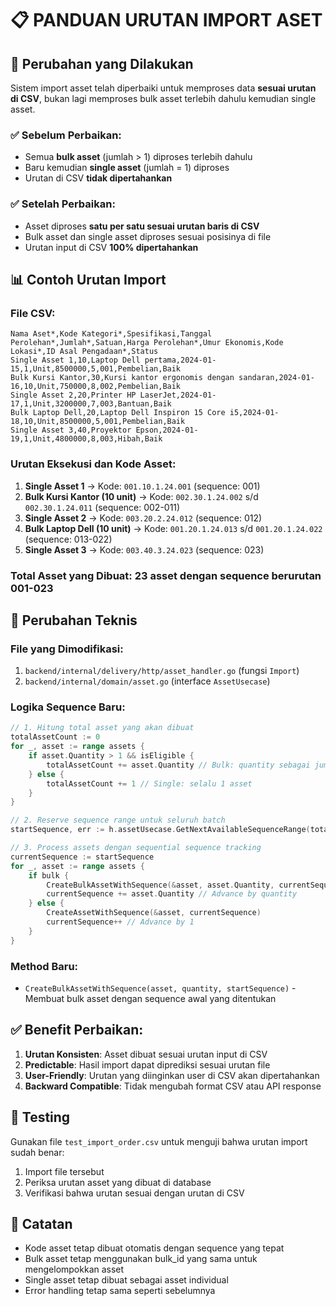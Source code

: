 # 📋 PANDUAN URUTAN IMPORT ASET

## 🎯 Perubahan yang Dilakukan

Sistem import asset telah diperbaiki untuk memproses data **sesuai urutan di CSV**, bukan lagi memproses bulk asset terlebih dahulu kemudian single asset.

### ✅ Sebelum Perbaikan:
- Semua **bulk asset** (jumlah > 1) diproses terlebih dahulu
- Baru kemudian **single asset** (jumlah = 1) diproses
- Urutan di CSV **tidak dipertahankan**

### ✅ Setelah Perbaikan:
- Asset diproses **satu per satu sesuai urutan baris di CSV**
- Bulk asset dan single asset diproses sesuai posisinya di file
- Urutan input di CSV **100% dipertahankan**

## 📊 Contoh Urutan Import

### File CSV:
```csv
Nama Aset*,Kode Kategori*,Spesifikasi,Tanggal Perolehan*,Jumlah*,Satuan,Harga Perolehan*,Umur Ekonomis,Kode Lokasi*,ID Asal Pengadaan*,Status
Single Asset 1,10,Laptop Dell pertama,2024-01-15,1,Unit,8500000,5,001,Pembelian,Baik
Bulk Kursi Kantor,30,Kursi kantor ergonomis dengan sandaran,2024-01-16,10,Unit,750000,8,002,Pembelian,Baik
Single Asset 2,20,Printer HP LaserJet,2024-01-17,1,Unit,3200000,7,003,Bantuan,Baik
Bulk Laptop Dell,20,Laptop Dell Inspiron 15 Core i5,2024-01-18,10,Unit,8500000,5,001,Pembelian,Baik
Single Asset 3,40,Proyektor Epson,2024-01-19,1,Unit,4800000,8,003,Hibah,Baik
```

### Urutan Eksekusi dan Kode Asset:
1. **Single Asset 1** → Kode: `001.10.1.24.001` (sequence: 001)
2. **Bulk Kursi Kantor (10 unit)** → Kode: `002.30.1.24.002` s/d `002.30.1.24.011` (sequence: 002-011)
3. **Single Asset 2** → Kode: `003.20.2.24.012` (sequence: 012)
4. **Bulk Laptop Dell (10 unit)** → Kode: `001.20.1.24.013` s/d `001.20.1.24.022` (sequence: 013-022)
5. **Single Asset 3** → Kode: `003.40.3.24.023` (sequence: 023)

### Total Asset yang Dibuat: 23 asset dengan sequence berurutan 001-023

## 🔧 Perubahan Teknis

### File yang Dimodifikasi:
1. `backend/internal/delivery/http/asset_handler.go` (fungsi `Import`)
2. `backend/internal/domain/asset.go` (interface `AssetUsecase`)

### Logika Sequence Baru:
```go
// 1. Hitung total asset yang akan dibuat
totalAssetCount := 0
for _, asset := range assets {
    if asset.Quantity > 1 && isEligible {
        totalAssetCount += asset.Quantity // Bulk: quantity sebagai jumlah asset
    } else {
        totalAssetCount += 1 // Single: selalu 1 asset
    }
}

// 2. Reserve sequence range untuk seluruh batch
startSequence, err := h.assetUsecase.GetNextAvailableSequenceRange(totalAssetCount)

// 3. Process assets dengan sequential sequence tracking
currentSequence := startSequence
for _, asset := range assets {
    if bulk {
        CreateBulkAssetWithSequence(&asset, asset.Quantity, currentSequence)
        currentSequence += asset.Quantity // Advance by quantity
    } else {
        CreateAssetWithSequence(&asset, currentSequence)
        currentSequence++ // Advance by 1
    }
}
```

### Method Baru:
- `CreateBulkAssetWithSequence(asset, quantity, startSequence)` - Membuat bulk asset dengan sequence awal yang ditentukan

## ✅ Benefit Perbaikan:

1. **Urutan Konsisten**: Asset dibuat sesuai urutan input di CSV
2. **Predictable**: Hasil import dapat diprediksi sesuai urutan file
3. **User-Friendly**: Urutan yang diinginkan user di CSV akan dipertahankan
4. **Backward Compatible**: Tidak mengubah format CSV atau API response

## 🧪 Testing

Gunakan file `test_import_order.csv` untuk menguji bahwa urutan import sudah benar:
1. Import file tersebut
2. Periksa urutan asset yang dibuat di database
3. Verifikasi bahwa urutan sesuai dengan urutan di CSV

## 📝 Catatan

- Kode asset tetap dibuat otomatis dengan sequence yang tepat
- Bulk asset tetap menggunakan bulk_id yang sama untuk mengelompokkan asset
- Single asset tetap dibuat sebagai asset individual
- Error handling tetap sama seperti sebelumnya
